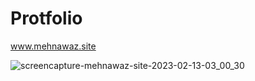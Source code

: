 # Protfolio
www.mehnawaz.site

![screencapture-mehnawaz-site-2023-02-13-03_00_30](https://user-images.githubusercontent.com/84956621/218338441-cf308667-cc0c-4d8b-92f0-afacd7e8bab6.png)
